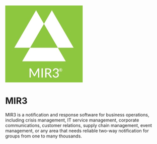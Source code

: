 ![Source Icon](thumbnail.jpg)

# MIR3

MIR3 is a notification and response software for business operations, including crisis management, IT service management, corporate communications, customer relations, supply chain management, event management, or any area that needs reliable two-way notification for groups from one to many thousands.
